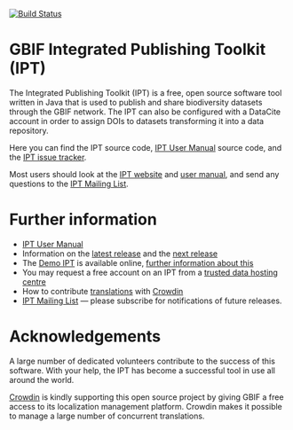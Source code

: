 [![Build Status](https://builds.gbif.org/job/ipt/badge/icon)](https://builds.gbif.org/job/ipt/)

# GBIF Integrated Publishing Toolkit (IPT)

The Integrated Publishing Toolkit (IPT) is a free, open source software tool written in Java that is used to publish and share biodiversity datasets through the GBIF network. The IPT can also be configured with a DataCite account in order to assign DOIs to datasets transforming it into a data repository.

Here you can find the IPT source code, [IPT User Manual](https://ipt.gbif.org/manual/) source code, and the [IPT issue tracker](https://github.com/gbif/ipt/issues).

Most users should look at the [IPT website](https://www.gbif.org/ipt) and [user manual](https://ipt.gbif.org/manual/), and send any questions to the [IPT Mailing List](https://lists.gbif.org/mailman/listinfo/ipt).

# Further information

* [IPT User Manual](https://ipt.gbif.org/manual/)
* Information on the [latest release](https://ipt.gbif.org/manual/en/ipt/2.5/releases/) and the [next release](https://ipt.gbif.org/manual/en/ipt/2.5/news/#next-release)
* The [Demo IPT](https://ipt.gbif.org) is available online, [further information about this](https://ipt.gbif.org/manual/en/ipt/2.5/getting-started/)
* You may request a free account on an IPT from a [trusted data hosting centre](https://ipt.gbif.org/manual/en/ipt/2.5/data-hosting-centres/)
* How to contribute [translations](https://ipt.gbif.org/manual/en/ipt/2.5/translations/) with [Crowdin](https://crowdin.com/project/gbif-ipt)
* [IPT Mailing List](https://lists.gbif.org/mailman/listinfo/ipt/) — please subscribe for notifications of future releases.

# Acknowledgements

A large number of dedicated volunteers contribute to the success of this software. With your help, the IPT has become a successful tool in use all around the world.

[Crowdin](https://crowdin.com/) is kindly supporting this open source project by giving GBIF a free access to its localization management platform. Crowdin makes it possible to manage a large number of concurrent translations.
